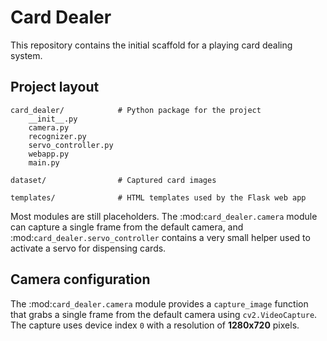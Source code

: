 # Card Dealer

This repository contains the initial scaffold for a playing card dealing system.

## Project layout

```
card_dealer/            # Python package for the project
    __init__.py
    camera.py
    recognizer.py
    servo_controller.py
    webapp.py
    main.py

dataset/                # Captured card images

templates/              # HTML templates used by the Flask web app
```

Most modules are still placeholders.  The :mod:`card_dealer.camera` module can
capture a single frame from the default camera, and
:mod:`card_dealer.servo_controller` contains a very small helper used to
activate a servo for dispensing cards.

## Camera configuration

The :mod:`card_dealer.camera` module provides a ``capture_image`` function
that grabs a single frame from the default camera using ``cv2.VideoCapture``.
The capture uses device index ``0`` with a resolution of **1280x720** pixels.

